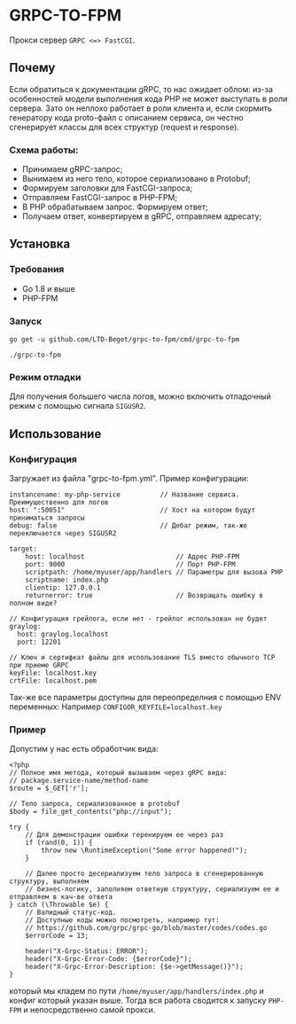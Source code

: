 # GRPC-TO-FPM
Прокси сервер `GRPC <=> FastCGI`.

## Почему

Если обратиться к документации gRPC, то нас ожидает облом:
из-за особенностей модели выполнения кода PHP не может выступать
в роли сервера. Зато он неплохо работает в роли клиента и,
если скормить генератору кода proto-файл с описанием сервиса,
он честно сгенерирует классы для всех структур (request и response).

### Схема работы:
* Принимаем gRPC-запрос;
* Вынимаем из него тело, которое сериализовано в Protobuf;
* Формируем заголовки для FastCGI-запроса;
* Отправляем FastCGI-запрос в PHP-FPM;
* В PHP обрабатываем запрос. Формируем ответ;
* Получаем ответ, конвертируем в gRPC, отправляем адресату;

## Установка

### Требования
* Go 1.8 и выше
* PHP-FPM

### Запуск

`go get -u github.com/LTD-Beget/grpc-to-fpm/cmd/grpc-to-fpm`

`./grpc-to-fpm`

### Режим отладки
Для получения большего числа логов, можно включить отладочный режим
с помощью сигнала `SIGUSR2`.

## Использование

### Конфигурация
Загружает из файла "grpc-to-fpm.yml".
Пример конфигурации:
```
instancename: my-php-service          // Название сервиса. Преимущественно для логов
host: ":50051"                        // Хост на котором будут приниматься запросы
debug: false                          // Дебаг режим, так-же переключается через SIGUSR2

target:
    host: localhost                       // Адрес PHP-FPM
    port: 9000                            // Порт PHP-FPM
    scriptpath: /home/myuser/app/handlers // Параметры для вызова PHP
    scriptname: index.php
    clientip: 127.0.0.1
    returnerror: true                     // Возвращать ошибку в полном виде?

// Конфигурация грейлога, если нет - грейлог использован не будет
graylog:
  host: graylog.localhost
  port: 12201

// Ключ и сертифкат файлы для использование TLS вместо обычного TCP при приеме GRPC
keyFile: localhost.key
crtFile: localhost.pem
```

Так-же все параметры доступны для переопределния с помощью ENV переменных:
Например `CONFIGOR_KEYFILE=localhost.key`

### Пример

Допустим у нас есть обработчик вида:
```
<?php
// Полное имя метода, который вызываем через gRPC вида:
// package.service-name/method-name
$route = $_GET['r'];

// Тело запроса, сериализованное в protobuf
$body = file_get_contents("php://input");

try {
    // Для демонстрации ошибки геренируем ее через раз
    if (rand(0, 1)) {
        throw new \RuntimeException("Some error happened!");
    }

    // Далее просто десериализуем тело запроса в сгенерированную структуру, выполняем
    // бизнес-логику, заполняем ответную структуру, сериализуем ее и отправляем в кач-ве ответа
} catch (\Throwable $e) {
    // Валидный статус-код.
    // Доступные коды можно посмотреть, например тут:
    // https://github.com/grpc/grpc-go/blob/master/codes/codes.go
    $errorCode = 13;

    header("X-Grpc-Status: ERROR");
    header("X-Grpc-Error-Code: {$errorCode}");
    header("X-Grpc-Error-Description: {$e->getMessage()}");
}
```

который мы кладем по пути `/home/myuser/app/handlers/index.php` и конфиг
который указан выше. Тогда вся работа сводится к запуску `PHP-FPM`
и непосредственно самой прокси.
